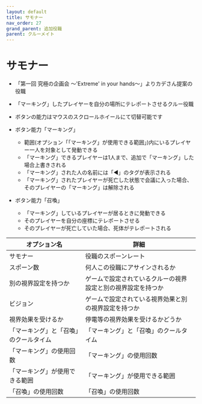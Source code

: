 ```yaml
---
layout: default
title: サモナー
nav_order: 27
grand_parent: 追加役職
parent: クルーメイト
---
```


# サモナー

- 「第一回 究極の企画会  ～'Extreme' in your hands～」よりカデさん提案の役職

- 「マーキング」したプレイヤーを自分の場所にテレポートさせるクルー役職

- ボタンの能力はマウスのスクロールホイールにて切替可能です

- ボタン能力「マーキング」
  - 範囲(オプション「「マーキング」が使用できる範囲」)内にいるプレイヤー一人を対象として発動できる
  - 「マーキング」できるプレイヤーは1人まで、追加で「マーキング」した場合上書きされる
  - 「マーキング」された人の名前には「◀」のタグが表示される
  - 「マーキング」されたプレイヤーが死亡した状態で会議に入った場合、そのプレイヤーの「マーキング」は解除される

- ボタン能力「召喚」
  - 「マーキング」しているプレイヤーが居るときに発動できる
  - そのプレイヤーを自分の座標にテレポートさせる
  - そのプレイヤーが死亡していた場合、死体がテレポートされる


|  オプション名 |  詳細  |
| ---- | ---- |
| サモナー  | 役職のスポーンレート |
| スポーン数  | 何人この役職にアサインされるか |
| 別の視界設定を持つか  |  ゲームで設定されているクルーの視界設定と別の視界設定を持つか  |
| ビジョン  |  ゲームで設定されている視界効果と別の視界設定を持つか  |
| 視界効果を受けるか  |  停電等の視界効果を受けるかどうか  |
| 「マーキング」と「召喚」のクールタイム  |  「マーキング」と「召喚」のクールタイム  |
| 「マーキング」の使用回数  |  「マーキング」の使用回数  |
| 「マーキング」が使用できる範囲  |  「マーキング」が使用できる範囲   |
| 「召喚」の使用回数  |  「召喚」の使用回数  |

